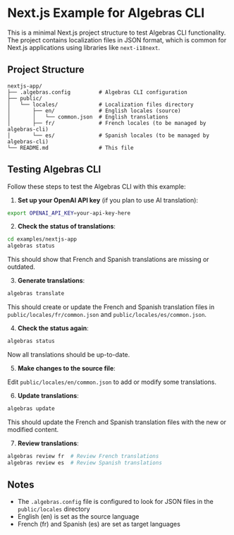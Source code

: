 # Next.js Example for Algebras CLI

This is a minimal Next.js project structure to test Algebras CLI functionality. The project contains localization files in JSON format, which is common for Next.js applications using libraries like `next-i18next`.

## Project Structure

```
nextjs-app/
├── .algebras.config         # Algebras CLI configuration
├── public/
│   └── locales/             # Localization files directory
│       ├── en/              # English locales (source)
│       │   └── common.json  # English translations
│       ├── fr/              # French locales (to be managed by algebras-cli)
│       └── es/              # Spanish locales (to be managed by algebras-cli)
└── README.md                # This file
```

## Testing Algebras CLI

Follow these steps to test the Algebras CLI with this example:

1. **Set up your OpenAI API key** (if you plan to use AI translation):

```bash
export OPENAI_API_KEY=your-api-key-here
```

2. **Check the status of translations**:

```bash
cd examples/nextjs-app
algebras status
```

This should show that French and Spanish translations are missing or outdated.

3. **Generate translations**:

```bash
algebras translate
```

This should create or update the French and Spanish translation files in `public/locales/fr/common.json` and `public/locales/es/common.json`.

4. **Check the status again**:

```bash
algebras status
```

Now all translations should be up-to-date.

5. **Make changes to the source file**:

Edit `public/locales/en/common.json` to add or modify some translations.

6. **Update translations**:

```bash
algebras update
```

This should update the French and Spanish translation files with the new or modified content.

7. **Review translations**:

```bash
algebras review fr  # Review French translations
algebras review es  # Review Spanish translations
```

## Notes

- The `.algebras.config` file is configured to look for JSON files in the `public/locales` directory
- English (en) is set as the source language
- French (fr) and Spanish (es) are set as target languages 